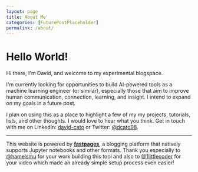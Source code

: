 ```yaml
---
layout: page
title: About Me
categories: [FuturePostPlaceholder]
permalink: /about/
---
```


# Hello World!

Hi there, I'm David, and welcome to my experimental blogspace. 

I'm currently looking for opportunities to build AI-powered tools as a machine learning engineer (or similar), especially those that aim to improve human communication, connection, learning, and insight. I intend to expand on my goals in a future post.

I plan on using this as a place to highlight a few of my my projects, tutorials, lists, and other thoughts. I would love to hear what you think. Get in touch with me on LinkedIn: [david-cato](https://www.linkedin.com/in/david-cato/) or Twitter: [@dcato98](https://twitter.com/dcato98).

____

This website is powered by **[fastpages](https://github.com/fastai/fastpages)**, a blogging platform that natively supports Jupyter notebooks and other formats. Thank you especially to [@hamelsmu](https://github.com/hamelsmu) for your work building this tool and also to [@1littlecoder](https://www.youtube.com/watch?v=L0boq3zqazI&feature=youtu.be) for your video which made an already simple setup process even easier!
